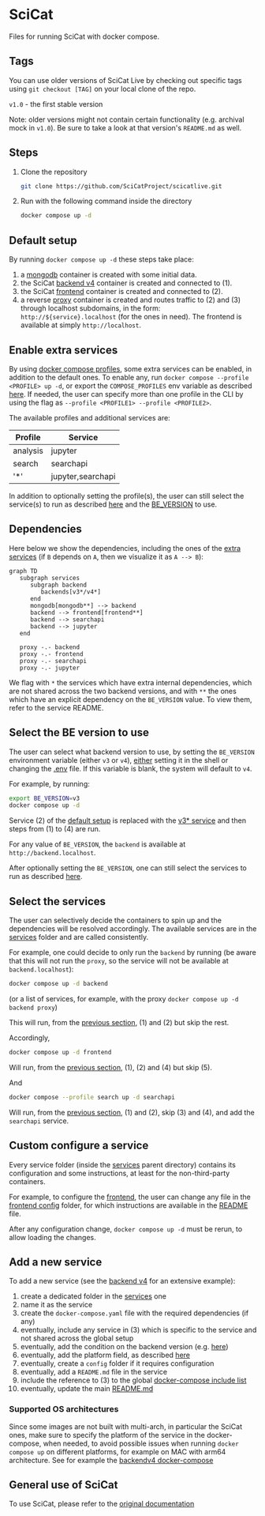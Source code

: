 # SciCat

Files for running SciCat with docker compose.

## Tags

You can use older versions of SciCat Live by checking out specific tags using `git checkout [TAG]` on your local clone of the repo.

`v1.0` - the first stable version

Note: older versions might not contain certain functionality (e.g. archival mock in `v1.0`). Be sure to take a look at that version's `README.md` as well.

## Steps

1. Clone the repository
   ```sh
   git clone https://github.com/SciCatProject/scicatlive.git
   ```
2. Run with the following command inside the directory
   ```sh
   docker compose up -d
   ```

## Default setup

By running `docker compose up -d` these steps take place:
1. a [mongodb](./services/mongodb/) container is created with some initial data.
2. the SciCat [backend v4](./services/backendv4/) container is created and connected to (1).
3. the SciCat [frontend](./services/frontend/) container is created and connected to (2).
4. a reverse [proxy](./services/proxy) container is created and routes traffic to (2) and (3) through localhost subdomains, in the form: `http://${service}.localhost` (for the ones in need). The frontend is available at simply `http://localhost`.

## Enable extra services

By using [docker compose profiles](https://docs.docker.com/compose/profiles/), some extra services can be enabled, in addition to the default ones. To enable any, run `docker compose --profile <PROFILE> up -d`, or export the `COMPOSE_PROFILES` env variable as described [here](https://docs.docker.com/compose/environment-variables/envvars-precedence/). If needed, the user can specify more than one profile in the CLI by using the flag as `--profile <PROFILE1> --profile <PROFILE2>`. 

The available profiles and additional services are:

| Profile      | Service           |
| ------------ | ----------------- |
| analysis     | jupyter           |
| search       | searchapi         |
| '*'          | jupyter,searchapi |

In addition to optionally setting the profile(s), the user can still select the service(s) to run as described [here](#select-the-services) and the [BE_VERSION](#select-the-be-version-to-use) to use.

## Dependencies

Here below we show the dependencies, including the ones of the [extra services](#enable-extra-services) (if `B` depends on `A`, then we visualize it as `A --> B`):

```mermaid
graph TD
   subgraph services
      subgraph backend
         backends[v3*/v4*]
      end
      mongodb[mongodb**] --> backend
      backend --> frontend[frontend**]
      backend --> searchapi
      backend --> jupyter
   end

   proxy -.- backend
   proxy -.- frontend
   proxy -.- searchapi
   proxy -.- jupyter
```

We flag with `*` the services which have extra internal dependencies, which are not shared across the two backend versions, and with `**` the ones which have an explicit dependency on the `BE_VERSION` value. To view them, refer to the service README.

## Select the BE version to use

The user can select what backend version to use, by setting the `BE_VERSION` environment variable (either `v3` or `v4`), [either](https://docs.docker.com/compose/environment-variables/envvars-precedence/) setting it in the shell or changing the [.env](./.env#L1) file. If this variable is blank, the system will default to `v4`.

For example, by running: 

```sh
export BE_VERSION=v3
docker compose up -d
```

Service (2) of the [default setup](README.md#default-setup) is replaced with the [v3* service](./services/backendv3/) and then steps from (1) to (4) are run. 

For any value of `BE_VERSION`, the `backend` is available at `http://backend.localhost`.

After optionally setting the `BE_VERSION`, one can still select the services to run as described [here](README.md#select-the-services).

## Select the services

The user can selectively decide the containers to spin up and the dependencies will be resolved accordingly. The available services are in the [services](./services/) folder and are called consistently.

For example, one could decide to only run the `backend` by running (be aware that this will not run the `proxy`, so the service will not be available at `backend.localhost`):

```sh
docker compose up -d backend
```

(or a list of services, for example, with the proxy `docker compose up -d backend proxy`)

This will run, from the [previous section](#default-setup), (1) and (2) but skip the rest.

Accordingly,
```sh
docker compose up -d frontend
```

Will run, from the [previous section](#default-setup), (1), (2) and (4) but skip (5).

And 

```sh
docker compose --profile search up -d searchapi
```

Will run, from the [previous section](#default-setup), (1) and (2), skip (3) and (4), and add the `searchapi` service.

## Custom configure a service

Every service folder (inside the [services](./services/) parent directory) contains its configuration and some instructions, at least for the non-third-party containers.

For example, to configure the [frontend](./services/frontend/), the user can change any file in the [frontend config](./services/frontend/config/) folder, for which instructions are available in the [README](./services/frontend/README.md) file.

After any configuration change, `docker compose up -d` must be rerun, to allow loading the changes.

## Add a new service

To add a new service (see the [backend v4](./services/backendv4/) for an extensive example):
1. create a dedicated folder in the [services](./services/) one
2. name it as the service
3. create the `docker-compose.yaml` file with the required dependencies (if any)
4. eventually, include any service in (3) which is specific to the service and not shared across the global setup
5. eventually, add the condition on the backend version (e.g. [here](./services/frontend/docker-compose.yaml#L14))
6. eventually, add the platform field, as described [here](#supported-os-architectures)
7. eventually, create a `config` folder if it requires configuration
8. eventually, add a `README.md` file in the service
9. include the reference to (3) to the global [docker-compose include list](docker-compose.yaml#L2)
10. eventually, update the main [README.md](README.md)

### Supported OS architectures

Since some images are not built with multi-arch, in particular the SciCat ones, make sure to specify the platform of the service in the docker-compose, when needed, to avoid possible issues when running `docker compose up` on different platforms, for example on MAC with arm64 architecture. See for example the [backendv4 docker-compose](./services/backendv4/docker-compose.yaml#L6)

## General use of SciCat

To use SciCat, please refer to the [original documentation](https://scicatproject.github.io/documentation/)
